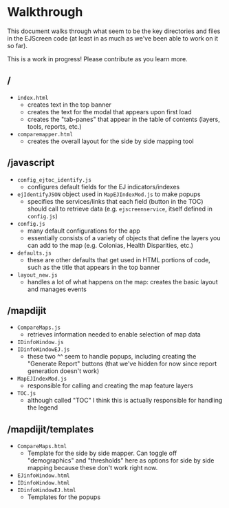 # Walkthrough

This document walks through what seem to be the key directories and files in the EJScreen code (at least in as much as we've been able to work on it so far).

This is a work in progress! Please contribute as you learn more.

## /
- `index.html`
    - creates text in the top banner
    - creates the text for the modal that appears upon first load
    - creates the "tab-panes" that appear in the table of contents (layers, tools, reports, etc.)
- `comparemapper.html`
    - creates the overall layout for the side by side mapping tool

## /javascript
- `config_ejtoc_identify.js`
    - configures default fields for the EJ indicators/indexes
- `ejIdentifyJSON` object used in `MapEJIndexMod.js` to make popups
    - specifies the services/links that each field (button in the TOC) should call to retrieve data (e.g. `ejscreenservice`, itself defined in `config.js`)
- `config.js`
    - many default configurations for the app
    - essentially consists of a variety of objects that define the layers you can add to the map (e.g. Colonias, Health Disparities, etc.)
- `defaults.js`
    - these are other defaults that get used in HTML portions of code, such as the title that appears in the top banner
- `layout_new.js`
    - handles a lot of what happens on the map: creates the basic layout and manages events

## /mapdijit
- `CompareMaps.js`
    - retrieves information needed to enable selection of map data
- `IDinfoWindow.js`
- `IDinfoWindowEJ.js`
    - these two ^^ seem to handle popups, including creating the "Generate Report" buttons (that we've hidden for now since report generation doesn't work)
- `MapEJIndexMod.js`
    - responsible for calling and creating the map feature layers
- `TOC.js`
    - although called "TOC" I think this is actually responsible for handling the legend

## /mapdijit/templates
- `CompareMaps.html`
    - Template for the side by side mapper. Can toggle off "demographics" and "thresholds" here as options for side by side mapping because these don't work right now.
- `EJinfoWindow.html`
- `IDinfoWindow.html`
- `IDinfoWindowEJ.html`
    - Templates for the popups
